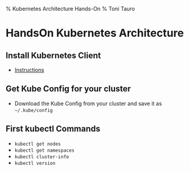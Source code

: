 % Kubernetes Architecture Hands-On
% Toni Tauro

# HandsOn Kubernetes Architecture

## Install Kubernetes Client

* [Instructions](https://kubernetes.io/docs/tasks/tools/install-kubectl/)

## Get Kube Config for your cluster

* Download the Kube Config from your cluster and save it as `~/.kube/config` 

## First kubectl Commands

* `kubectl get nodes`
* `kubectl get namespaces`
* `kubectl cluster-info`
* `kubectl version`

